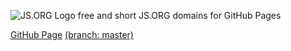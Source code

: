 ![JS.ORG Logo](http://logo.js.org/png/github_header.png)
free and short JS.ORG domains for GitHub Pages

[GitHub Page](http://dns.js.org) [(branch: master)](https://github.com/js-org/dns/tree/master)
